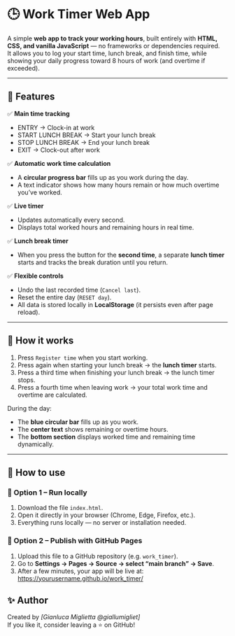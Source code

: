 # 🕒 Work Timer Web App

A simple **web app to track your working hours**, built entirely with **HTML, CSS, and vanilla JavaScript** — no frameworks or dependencies required.  
It allows you to log your start time, lunch break, and finish time, while showing your daily progress toward 8 hours of work (and overtime if exceeded).

---

## 🚀 Features

✅ **Main time tracking**
- ENTRY → Clock-in at work  
- START LUNCH BREAK → Start your lunch break  
- STOP LUNCH BREAK → End your lunch break  
- EXIT → Clock-out after work  

✅ **Automatic work time calculation**
- A **circular progress bar** fills up as you work during the day.  
- A text indicator shows how many hours remain or how much overtime you’ve worked.

✅ **Live timer**
- Updates automatically every second.  
- Displays total worked hours and remaining hours in real time.

✅ **Lunch break timer**
- When you press the button for the **second time**, a separate **lunch timer** starts and tracks the break duration until you return.

✅ **Flexible controls**
- Undo the last recorded time (`Cancel last`).  
- Reset the entire day (`RESET day`).  
- All data is stored locally in **LocalStorage** (it persists even after page reload).

---

## 🧠 How it works

1. Press `Register time` when you start working.  
2. Press again when starting your lunch break → the **lunch timer** starts.  
3. Press a third time when finishing your lunch break → the lunch timer stops.  
4. Press a fourth time when leaving work → your total work time and overtime are calculated.  

During the day:
- The **blue circular bar** fills up as you work.  
- The **center text** shows remaining or overtime hours.  
- The **bottom section** displays worked time and remaining time dynamically.

---

## 💾 How to use

### 🔹 Option 1 – Run locally
1. Download the file `index.html`.  
2. Open it directly in your browser (Chrome, Edge, Firefox, etc.).  
3. Everything runs locally — no server or installation needed.

### 🔹 Option 2 – Publish with GitHub Pages
1. Upload this file to a GitHub repository (e.g. `work_timer`).  
2. Go to **Settings → Pages → Source → select “main branch” → Save**.  
3. After a few minutes, your app will be live at: https://yourusername.github.io/work_timer/

## ✨ Author

Created by *[Gianluca Miglietta @giallumigliet]*  
If you like it, consider leaving a ⭐ on GitHub!
